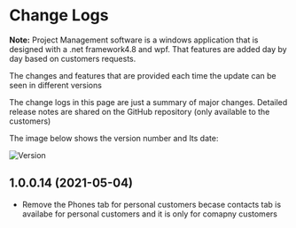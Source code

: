 # Change Logs
**Note:** Project Management software is a windows application that is designed with a .net framework4.8 and wpf.
That features are added day by day based on customers requests.

The changes and features that are provided each time the update can be seen in different versions

The change logs in this page are just a summary of major changes. Detailed release notes are shared on the GitHub repository (only available to the customers)

The image below shows the version number and Its date:

<image alt="Version" source="" class="img-thumbnail" src="images/ReleaseVersion.png" />

## 1.0.0.14 (2021-05-04)

* Remove the Phones tab for personal customers becase contacts tab is availabe for personal customers and it is only for comapny customers



